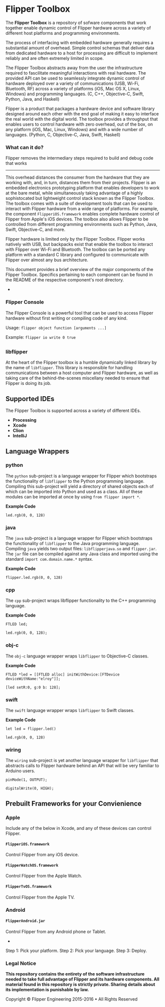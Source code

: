 # Flipper Toolbox

The **Flipper Toolbox** is a repository of sofware components that work together enable dynamic control of Flipper hardware across a variety of different host platforms and programming environments.

The process of interfacing with embedded hardware generally requires a substantial amount of overhead. Simple control schemas that deliver data from dedicated hardware to a host for processing are difficult to implement reliably and are often extremely limited in scope.

The Flipper Toolbox abstracts away from the user the infrastructure required to fascilitate meaningful interactions with real hardware. The provided API can be used to seamlessly integrate dynamic control of hardware deployed over a variety of communications (USB, Wi-Fi, Bluetooth, RF) across a variety of platforms (iOS, Mac OS X, Linux, Windows) and programming languages. (C, C++, Objective-C, Swift, Python, Java, and Haskell)

Flipper is a product that packages a hardware device and software library designed around each other with the end goal of making it easy to interface the real world with the digital world. The toolbox provides a throughput that enables users to control hardware with zero overhead, out of the box, on any platform (iOS, Mac, Linux, Windows) and with a wide number of languages. (Python, C, Objective-C, Java, Swift, Haskell)

### What can it do?

Flipper removes the intermediary steps required to build and debug code that works 


----------------

This overhead distances the consumer from the hardware that they are working with, and, in turn, distances them from their projects. Flipper is an embedded electronics prototyping platform that enables developers to work at the bare metal, while simultaneously taking advantage of a highly sophistocated but lightweight control stack known as the Flipper Toolbox. The toolbox comes with a suite of development tools that can be used to interact with Flipper hardware from a wide range of platforms. For example, the component `FlipperiOS.framework` enables complete hardware control of Flipper from Apple's iOS devices. The toolbox also allows Flipper to be controlled from different programming environments such as Python, Java, Swift, Objective-C, and more.

Flipper hardware is limited only by the Flipper Toolbox. Flipper works natively with USB, but backpacks exist that enable the toolbox to interact with Flipper over Wi-Fi and Bluetooth. The toolbox can be ported any platform with a standard C library and configured to communicate with Flipper over almost any bus architecture.

This document provides a brief overview of the major components of the Flipper Toolbox. Specifics pertaining to each component can be found in the README of the respective component's root directory.

-

### Flipper Console

The Flipper Console is a powerful tool that can be used to access Flipper hardware without first writing or compiling code of any kind.

Usage: `flipper object function [arguments ...]`

Example: `flipper io write 0 true`

## 

### libflipper

At the heart of the Flipper toolbox is a humble dynamically linked library by the name of `libflipper`. This library is responsible for handling communications between a host computer and Flipper hardware, as well as taking care of the behind-the-scenes miscellany needed to ensure that Flipper is doing its job.

## Supported IDEs

The Flipper Toolbox is supported across a variety of different IDEs.

- **Processing**
- **Xcode**
- **Clion**
- **IntelliJ**

## Language Wrappers

### python

The `python` sub-project is a language wrapper for Flipper which bootstraps the functionality of `libflipper` to the Python programming language. Compiling this sub-project will yield a directory of shared objects each of which can be imported into Python and used as a class. All of these modules can be imported at once by using `from flipper import *`.

**Example Code**

`led.rgb(0, 0, 128)`

### java

The `java` sub-project is a language wrapper for Flipper which bootstraps the functionality of `libflipper` to the Java programming language. Compiling `java` yields two output files: `libflipperjava.so` and `flipper.jar`. The `jar` file can be compiled against any Java class and imported using the standard `import com.domain.name.*` syntax.

**Example Code**

`flipper.led.rgb(0, 0, 128)`

### cpp

The `cpp` sub-project wraps libflipper functionality to the C++ programming language.

**Example Code**

```
FTLED led;

led.rgb(0, 0, 128);
```

### obj-c

The `obj-c` language wrapper wraps `libflipper` to Objective-C classes.

**Example Code**

```
FTLED *led = [[FTLED alloc] initWithDevice:[FTDevice deviceWithName:"elroy"]];

[led setR:0, g:0 b: 128];
```

### swift

The `swift` language wrapper wraps `libflipper` to Swift classes.

**Example Code**

```
let led = flipper.led()

led.rgb(0, 0, 128)
```

### wiring

The `wiring` sub-project is yet another language wrapper for `libflipper` that abstracts calls to Flipper hardware behind an API that will be very familiar to Arduino users.

```
pinMode(1, OUTPUT);

digitalWrite(0, HIGH);
```

## Prebuilt Frameworks for your Convienience

### Apple

Include any of the below in Xcode, and any of these devices can control Flipper.

#### `FlipperiOS.framework`

Control Flipper from any iOS device.

#### `FlipperWatchOS.framework`

Control Flipper from the Apple Watch.

#### `FlipperTvOS.framework`

Control Flipper from the Apple TV.

### Android

#### `FlipperAndroid.jar`

Control Flipper from any Android phone or Tablet.

-

Step 1: Pick your platform.
Step 2: Pick your language.
Step 3: Deploy.

### Legal Notice

**This repository contains the entirety of the software infrastructure needed to take full advantage of Flipper and its hardware components. All material found in this repository is strictly private. Sharing details about its implementation is punishable by law.**

Copyright © Flipper Engineering 2015-2016 • All Rights Reserved